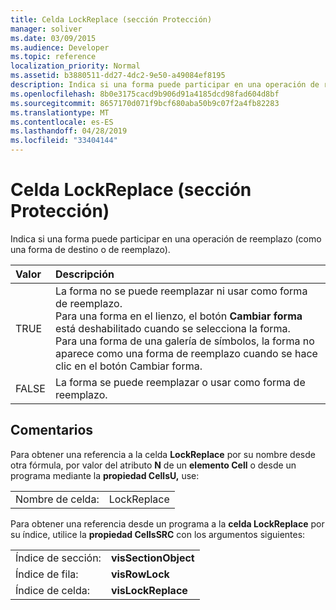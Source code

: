 ```yaml
---
title: Celda LockReplace (sección Protección)
manager: soliver
ms.date: 03/09/2015
ms.audience: Developer
ms.topic: reference
localization_priority: Normal
ms.assetid: b3880511-dd27-4dc2-9e50-a49084ef8195
description: Indica si una forma puede participar en una operación de reemplazo (como una forma de destino o de reemplazo).
ms.openlocfilehash: 8b0e3175cacd9b906d91a4185dcd98fad604d8bf
ms.sourcegitcommit: 8657170d071f9bcf680aba50b9c07f2a4fb82283
ms.translationtype: MT
ms.contentlocale: es-ES
ms.lasthandoff: 04/28/2019
ms.locfileid: "33404144"
---
```

# <a name="lockreplace-cell-protection-section"></a>Celda LockReplace (sección Protección)

Indica si una forma puede participar en una operación de reemplazo (como una forma de destino o de reemplazo). 
  
|**Valor**|**Descripción**|
|:-----|:-----|
|TRUE  <br/> |La forma no se puede reemplazar ni usar como forma de reemplazo.  <br/> Para una forma en el lienzo, el botón **Cambiar forma** está deshabilitado cuando se selecciona la forma.  <br/> Para una forma de una galería de símbolos, la forma  no aparece como una forma de reemplazo cuando se hace clic en el botón Cambiar forma.  <br/> |
|FALSE  <br/> |La forma se puede reemplazar o usar como forma de reemplazo.  <br/> |
   
## <a name="remarks"></a>Comentarios

Para obtener una referencia a la celda **LockReplace** por su nombre desde otra fórmula, por valor del atributo **N** de un **elemento Cell** o desde un programa mediante la **propiedad CellsU,** use: 
  
|||
|:-----|:-----|
| Nombre de celda:  <br/> | LockReplace  <br/> |
   
Para obtener una referencia desde un programa a la **celda LockReplace** por su índice, utilice la **propiedad CellsSRC** con los argumentos siguientes: 
  
|||
|:-----|:-----|
| Índice de sección:  <br/> |**visSectionObject** <br/> |
| Índice de fila:  <br/> |**visRowLock** <br/> |
| Índice de celda:  <br/> |**visLockReplace** <br/> |
   

